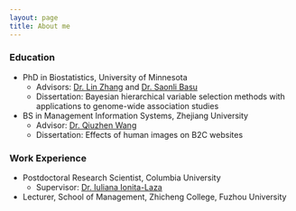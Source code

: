 ```yaml
---
layout: page
title: About me
---
```


### Education

   - PhD in Biostatistics, University of Minnesota
       - Advisors: [Dr. Lin Zhang](https://directory.sph.umn.edu/bio/sph-a-z/lin-zhang) and [Dr. Saonli Basu](https://directory.sph.umn.edu/bio/sph-a-z/saonli-basu) 
       - Dissertation: Bayesian hierarchical variable selection methods with applications to genome-wide association studies
   - BS in Management Information Systems, Zhejiang University
       - Advisor: [Dr. Qiuzhen Wang](https://www.x-mol.com/university/faculty/301513)
       - Dissertation: Effects of human images on B2C websites

### Work Experience

   - Postdoctoral Research Scientist, Columbia University
       - Supervisor: [Dr. Iuliana Ionita-Laza](http://www.columbia.edu/~ii2135/)
   - Lecturer, School of Management, Zhicheng College, Fuzhou University


       
